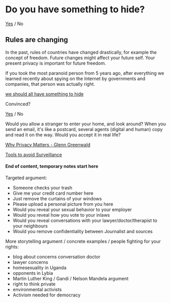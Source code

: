 # Do you have something to hide?

[Yes](https://github.com/pierreozoux/ihavesomethingtohi.de/blob/master/tools.md) / No

## Rules are changing

In the past, rules of countries have changed drastically, for example the concept
of freedom. Future changes might affect your future self. Your present privacy
is important for future freedom.

If you took the most paranoid person from 5 years ago, after everything we
learned recently about spying on the Internet by governments and companies, that
person was actually right.

[we should all have something to hide](http://www.thoughtcrime.org/blog/we-should-all-have-something-to-hide/)

Convinced?

[Yes](https://github.com/pierreozoux/ihavesomethingtohi.de/blob/master/tools.md) / No

Would you allow a stranger to enter your home, and look around?
When you send an email, it's like a postcard, several agents (digital and human)
copy and read it on the way. Would you accept it in real life?

[Why Privacy Matters - Glenn Greenwald](http://www.ted.com/talks/glenn_greenwald_why_privacy_matters)

[Tools to avoid Surveillance](https://github.com/pierreozoux/ihavesomethingtohi.de/blob/master/tools.md)

#### End of content, temporary notes start here

Targeted argument:
- Someone checks your trash
- Give me your credit card number here
- Just remove the curtains of your windows
- Please upload a personal picture from you here
- Would you reveal your sexual behavior to your employer
- Would you reveal how you vote to your inlaws
- Would you reveal conversations with your lawyer/doctor/therapist to your neighbours
- Would you remove confidentiality between Journalist and sources

More storytelling argument / concrete examples / people fighting for your rights:
- blog about concerns conversation doctor
- lawyer concerns
- homesexuality in Uganda
- opponents in Lybia
- Martin Luther King / Gandi / Nelson Mandela argument
- right to think private
- environmental activists
- Activism needed for democracy


